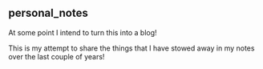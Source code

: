 ## personal_notes

At some point I intend to turn this into a blog!

This is my attempt to share the things that I have stowed away in my notes over the last couple of years!
